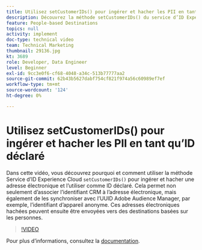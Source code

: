```yaml
---
title: Utilisez setCustomerIDs() pour ingérer et hacher les PII en tant qu’ID déclaré
description: Découvrez la méthode setCustomerIDs() du service d’ID Experience Cloud pour ingérer et hacher une adresse électronique. Découvrez comment l’utiliser comme ID déclaré.
feature: People-based Destinations
topics: null
activity: implement
doc-type: technical video
team: Technical Marketing
thumbnail: 29136.jpg
kt: 3689
role: Developer, Data Engineer
level: Beginner
exl-id: 9cc3e0f6-cf68-4048-a34c-513b77777aa2
source-git-commit: 62b43b5627dabf754cf821f974a56c60989ef7ef
workflow-type: tm+mt
source-wordcount: '124'
ht-degree: 0%

---
```


# Utilisez setCustomerIDs() pour ingérer et hacher les PII en tant qu’ID déclaré

Dans cette vidéo, vous découvrez pourquoi et comment utiliser la méthode Service d’ID Experience Cloud `setCustomerIDs()` pour ingérer et hacher une adresse électronique et l’utiliser comme ID déclaré. Cela permet non seulement d’associer l’identifiant CRM à l’adresse électronique, mais également de les synchroniser avec l’UUID Adobe Audience Manager, par exemple, l’identifiant d’appareil anonyme. Ces adresses électroniques hachées peuvent ensuite être envoyées vers des destinations basées sur les personnes.

>[!VIDEO](https://video.tv.adobe.com/v/30096/?quality=12&captions=fre_fr)

Pour plus d’informations, consultez la [documentation](https://experienceleague.adobe.com/docs/id-service/using/reference/hashing-support.html?lang=fr).
